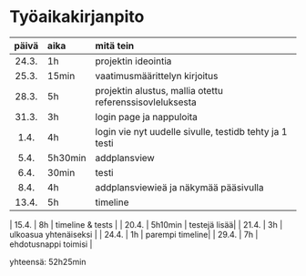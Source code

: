 # Työaikakirjanpito

| päivä | aika    | mitä tein                                                |
| :---: | :------ | :------------------------------------------------------- |
| 24.3. | 1h      | projektin ideointia                                      |
| 25.3. | 15min   | vaatimusmäärittelyn kirjoitus                            |
| 28.3. | 5h      | projektin alustus, mallia otettu referenssisovleluksesta |
| 31.3. | 3h      | login page ja nappuloita                                 |
| 1.4.  | 4h      | login vie nyt uudelle sivulle, testidb tehty ja 1 testi  |
| 5.4.  | 5h30min | addplansview                                             |
| 6.4.  | 30min   | testi                                                    |
| 8.4.  | 4h      | addplansviewieä ja näkymää pääsivulla                    |
| 13.4. | 5h      | timeline                                                 |

| 15.4. | 8h | timeline & tests |
| 20.4. | 5h10min | testejä lisää|
| 21.4. | 3h | ulkoasua yhtenäiseksi |
| 24.4. | 1h | parempi timeline|
| 29.4. | 7h | ehdotusnappi toimisi |

yhteensä: 52h25min
